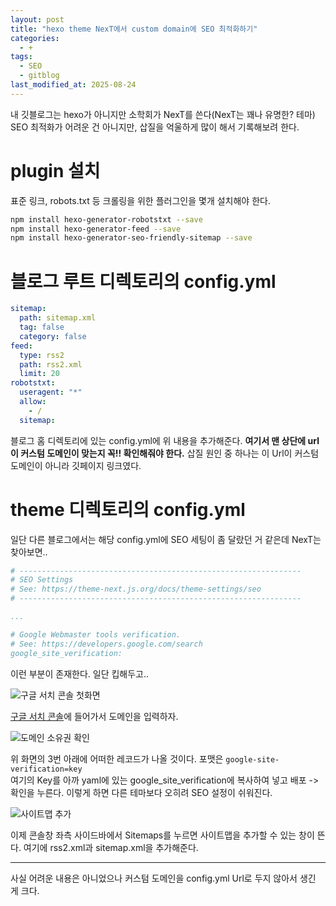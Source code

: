 ```yaml
---
layout: post
title: "hexo theme NexT에서 custom domain에 SEO 최적화하기"
categories:
  - +
tags:
  - SEO
  - gitblog
last_modified_at: 2025-08-24
---
```


내 깃블로그는 hexo가 아니지만 소학회가 NexT를 쓴다(NexT는 꽤나 유명한? 테마) SEO 최적화가 어려운 건 아니지만, 삽질을 억울하게 많이 해서 기록해보려 한다. 

# plugin 설치 
표준 링크, robots.txt 등 크롤링을 위한 플러그인을 몇개 설치해야 한다. 

```bash 
npm install hexo-generator-robotstxt --save
npm install hexo-generator-feed --save
npm install hexo-generator-seo-friendly-sitemap --save
```


# 블로그 루트 디렉토리의 config.yml 

```yaml
sitemap:
  path: sitemap.xml
  tag: false
  category: false
feed:
  type: rss2
  path: rss2.xml
  limit: 20
robotstxt:
  useragent: "*"
  allow: 
    - /
  sitemap:
```

블로그 홈 디렉토리에 있는 config.yml에 위 내용을 추가해준다. 
**여기서 맨 상단에 url이 커스텀 도메인이 맞는지 꼭!! 확인해줘야 한다.** 삽질 원인 중 하나는 이 Url이 커스텀 도메인이 아니라 깃페이지 링크였다. 

# theme 디렉토리의 config.yml 

일단 다른 블로그에서는 해당 config.yml에 SEO 세팅이 좀 달랐던 거 같은데 NexT는 찾아보면.. 

```yaml
# ---------------------------------------------------------------
# SEO Settings
# See: https://theme-next.js.org/docs/theme-settings/seo
# ---------------------------------------------------------------

...

# Google Webmaster tools verification.
# See: https://developers.google.com/search
google_site_verification: 
```

이런 부분이 존재한다. 일단 킵해두고.. 

![구글 서치 콘솔 첫화면](../../../assets/images/250823_02.png)

[구글 서치 콘솔](https://search.google.com/u/1/search-console)에 들어가서 도메인을 입력하자. 

![도메인 소유권 확인](../../../assets/images/250823_03.png)

위 화면의 3번 아래에 어떠한 레코드가 나올 것이다. 포맷은 `google-site-verification=key` <br>
여기의 Key를 아까 yaml에 있는 google_site_verification에 복사하여 넣고 배포 -> 확인을 누른다. 이렇게 하면 다른 테마보다 오히려 SEO 설정이 쉬워진다. 

![사이트맵 추가](../../../assets/images/250823_04.png)

이제 콘솔창 좌측 사이드바에서 Sitemaps를 누르면 사이트맵을 추가할 수 있는 창이 뜬다. 여기에 rss2.xml과 sitemap.xml을 추가해준다. 

---

사실 어려운 내용은 아니었으나 커스텀 도메인을 config.yml Url로 두지 않아서 생긴 게 크다. 